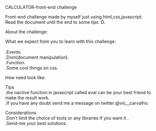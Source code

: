 CALCULATOR-front-end challenge 


Front-end challenge made by myself just using html,css,javascript.<BR>
Read the document until the end to some tips :D.


About the challenge:


What we expect from you to learn with this challenge:<BR>
<BR>
.Events.<BR>
.Dom(document manipulation). <BR>
.Function. <BR>
.Some cool things on css.<BR>


How need look like:  





Tips<br>
.the nactive function in javascript called eval can be your best friend to make the result work.<br>
.If you have any doubt send me a message on twitter:@vic__carvalho.


Considerations<br>
.Don't limit the choice of tools or any libraries if you want it .<br>
.Send-me your best solutions.


   





 


